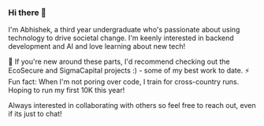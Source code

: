 ### Hi there 👋

<!--
**AbChatt/abchatt** is a ✨ _special_ ✨ repository because its `README.md` (this file) appears on your GitHub profile.
-->

I'm Abhishek, a third year undergraduate who's passionate about using technology to drive societal change. I'm keenly interested in backend development and AI and love learning about new tech!

🔭 If you're new around these parts, I'd recommend checking out the EcoSecure and SigmaCapital projects :) - some of my best work to date.
⚡ Fun fact: When I'm not poring over code, I train for cross-country runs. Hoping to run my first 10K this year!

Always interested in collaborating with others so feel free to reach out, even if its just to chat!
